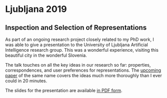 # Ljubljana 2019
## Inspection and Selection of Representations

As part of an ongoing research project closely related to my PhD work,
I was able to give a presentation to
the University of Ljubljana Artificial Intelligence research group.
This was a wonderful experience,
visiting this beautiful city in the wonderful Slovenia.

The talk touches on all the key ideas in our research so far:
properties, correspondences,
and user preferences for representations.
The [upcoming paper](/research/#Publications) of the same name
covers the ideas much more thoroughly than I ever could in 20 minutes.

The slides for the presentation are available
[in PDF form](/static/Ljubljana.pdf).
